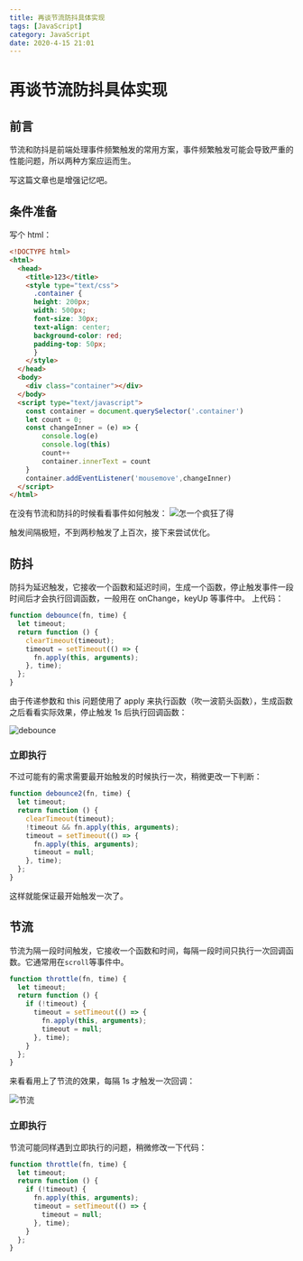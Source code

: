 ```yaml
---
title: 再谈节流防抖具体实现
tags: [JavaScript]
category: JavaScript
date: 2020-4-15 21:01
---
```

# 再谈节流防抖具体实现

## 前言
节流和防抖是前端处理事件频繁触发的常用方案，事件频繁触发可能会导致严重的性能问题，所以两种方案应运而生。

写这篇文章也是增强记忆吧。

## 条件准备
写个 html：
```html
<!DOCTYPE html>
<html>
  <head>
    <title>123</title>
    <style type="text/css">
      .container {
      height: 200px;
      width: 500px;
      font-size: 30px;
      text-align: center;
      background-color: red;
      padding-top: 50px;
      }
    </style>
  </head>
  <body>
    <div class="container"></div>
  </body>
  <script type="text/javascript">
    const container = document.querySelector('.container')
    let count = 0;
    const changeInner = (e) => {
        console.log(e)
        console.log(this)
        count++
        container.innerText = count
    }
    container.addEventListener('mousemove',changeInner)
  </script>
</html>
```

在没有节流和防抖的时候看看事件如何触发：
![怎一个疯狂了得](https://static.gongfangwen.com/2020-04-15-normalEvent.gif)

触发间隔极短，不到两秒触发了上百次，接下来尝试优化。

## 防抖
防抖为延迟触发，它接收一个函数和延迟时间，生成一个函数，停止触发事件一段时间后才会执行回调函数，一般用在 onChange，keyUp 等事件中。
上代码：
```javascript
function debounce(fn, time) {
  let timeout;
  return function () {
    clearTimeout(timeout);
    timeout = setTimeout(() => {
      fn.apply(this, arguments);
    }, time);
  };
}
```
由于传递参数和 this 问题使用了 apply 来执行函数（吹一波箭头函数），生成函数之后看看实际效果，停止触发 1s 后执行回调函数：

![debounce](https://static.gongfangwen.com/2020-04-15-debounce1.gif)

### 立即执行
不过可能有的需求需要最开始触发的时候执行一次，稍微更改一下判断：
```javascript
function debounce2(fn, time) {
  let timeout;
  return function () {
    clearTimeout(timeout);
    !timeout && fn.apply(this, arguments);
    timeout = setTimeout(() => {
      fn.apply(this, arguments);
      timeout = null;
    }, time);
  };
}
```

这样就能保证最开始触发一次了。

## 节流
节流为隔一段时间触发，它接收一个函数和时间，每隔一段时间只执行一次回调函数。它通常用在`scroll`等事件中。

```javascript
function throttle(fn, time) {
  let timeout;
  return function () {
    if (!timeout) {
      timeout = setTimeout(() => {
        fn.apply(this, arguments);
        timeout = null;
      }, time);
    }
  };
}
```

来看看用上了节流的效果，每隔 1s 才触发一次回调：

![节流](https://static.gongfangwen.com/2020-04-15-throttle.gif)


### 立即执行
节流可能同样遇到立即执行的问题，稍微修改一下代码：
```javascript
function throttle(fn, time) {
  let timeout;
  return function () {
    if (!timeout) {
      fn.apply(this, arguments);
      timeout = setTimeout(() => {
        timeout = null;
      }, time);
    }
  };
}
```